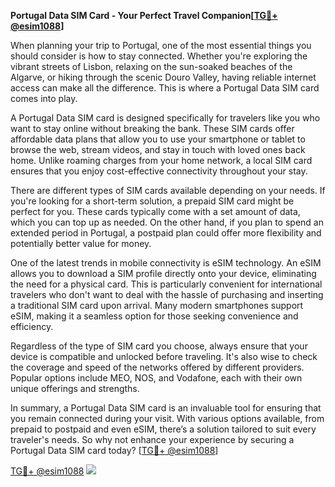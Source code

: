 **Portugal Data SIM Card - Your Perfect Travel Companion[[TG💪+ @esim1088](https://t.me/s/esim1088)]**

When planning your trip to Portugal, one of the most essential things you should consider is how to stay connected. Whether you're exploring the vibrant streets of Lisbon, relaxing on the sun-soaked beaches of the Algarve, or hiking through the scenic Douro Valley, having reliable internet access can make all the difference. This is where a Portugal Data SIM card comes into play.

A Portugal Data SIM card is designed specifically for travelers like you who want to stay online without breaking the bank. These SIM cards offer affordable data plans that allow you to use your smartphone or tablet to browse the web, stream videos, and stay in touch with loved ones back home. Unlike roaming charges from your home network, a local SIM card ensures that you enjoy cost-effective connectivity throughout your stay.

There are different types of SIM cards available depending on your needs. If you're looking for a short-term solution, a prepaid SIM card might be perfect for you. These cards typically come with a set amount of data, which you can top up as needed. On the other hand, if you plan to spend an extended period in Portugal, a postpaid plan could offer more flexibility and potentially better value for money.

One of the latest trends in mobile connectivity is eSIM technology. An eSIM allows you to download a SIM profile directly onto your device, eliminating the need for a physical card. This is particularly convenient for international travelers who don't want to deal with the hassle of purchasing and inserting a traditional SIM card upon arrival. Many modern smartphones support eSIM, making it a seamless option for those seeking convenience and efficiency.

Regardless of the type of SIM card you choose, always ensure that your device is compatible and unlocked before traveling. It's also wise to check the coverage and speed of the networks offered by different providers. Popular options include MEO, NOS, and Vodafone, each with their own unique offerings and strengths.

In summary, a Portugal Data SIM card is an invaluable tool for ensuring that you remain connected during your visit. With various options available, from prepaid to postpaid and even eSIM, there’s a solution tailored to suit every traveler's needs. So why not enhance your experience by securing a Portugal Data SIM card today? [[TG💪+ @esim1088](https://t.me/s/esim1088)]

[TG💪+ @esim1088](https://t.me/s/esim1088) ![](https://i.postimg.cc/Y0z9fWf4/image.png)